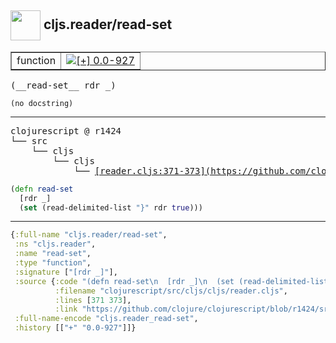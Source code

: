 ## <img width="48px" valign="middle" src="http://i.imgur.com/Hi20huC.png"> cljs.reader/read-set

 <table border="1">
<tr>
<td>function</td>
<td><a href="https://github.com/cljsinfo/api-refs/tree/0.0-927"><img valign="middle" alt="[+] 0.0-927" src="https://img.shields.io/badge/+-0.0--927-lightgrey.svg"></a> </td>
</tr>
</table>

 <samp>
(__read-set__ rdr _)<br>
</samp>

```
(no docstring)
```

---

 <pre>
clojurescript @ r1424
└── src
    └── cljs
        └── cljs
            └── <ins>[reader.cljs:371-373](https://github.com/clojure/clojurescript/blob/r1424/src/cljs/cljs/reader.cljs#L371-L373)</ins>
</pre>

```clj
(defn read-set
  [rdr _]
  (set (read-delimited-list "}" rdr true)))
```


---

```clj
{:full-name "cljs.reader/read-set",
 :ns "cljs.reader",
 :name "read-set",
 :type "function",
 :signature ["[rdr _]"],
 :source {:code "(defn read-set\n  [rdr _]\n  (set (read-delimited-list \"}\" rdr true)))",
          :filename "clojurescript/src/cljs/cljs/reader.cljs",
          :lines [371 373],
          :link "https://github.com/clojure/clojurescript/blob/r1424/src/cljs/cljs/reader.cljs#L371-L373"},
 :full-name-encode "cljs.reader_read-set",
 :history [["+" "0.0-927"]]}

```
